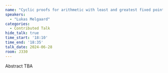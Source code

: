 ```yaml
---
name: "Cyclic proofs for arithmetic with least and greatest fixed points"
speakers:
  - "Lukas Melgaard"
categories:
  - Contributed Talk
hide_talk: true
time_start: '18:10'
time_end: '18:35'
talk_date: 2024-06-28
room: J330
---
```


Abstract TBA

